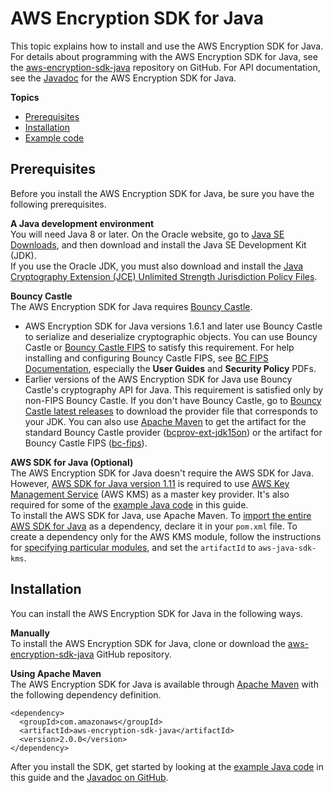 # AWS Encryption SDK for Java<a name="java"></a>

This topic explains how to install and use the AWS Encryption SDK for Java\. For details about programming with the AWS Encryption SDK for Java, see the [aws\-encryption\-sdk\-java](https://github.com/aws/aws-encryption-sdk-java/) repository on GitHub\. For API documentation, see the [Javadoc](https://aws.github.io/aws-encryption-sdk-java/) for the AWS Encryption SDK for Java\.

**Topics**
+ [Prerequisites](#java-prerequisites)
+ [Installation](#java-installation)
+ [Example code](java-example-code.md)

## Prerequisites<a name="java-prerequisites"></a>

Before you install the AWS Encryption SDK for Java, be sure you have the following prerequisites\.

**A Java development environment**  
You will need Java 8 or later\. On the Oracle website, go to [Java SE Downloads](https://www.oracle.com/technetwork/java/javase/downloads/index.html), and then download and install the Java SE Development Kit \(JDK\)\.  
If you use the Oracle JDK, you must also download and install the [Java Cryptography Extension \(JCE\) Unlimited Strength Jurisdiction Policy Files](http://www.oracle.com/technetwork/java/javase/downloads/jce8-download-2133166.html)\.

**Bouncy Castle**  
The AWS Encryption SDK for Java requires [Bouncy Castle](https://www.bouncycastle.org/java.html)\.   
+ AWS Encryption SDK for Java versions 1\.6\.1 and later use Bouncy Castle to serialize and deserialize cryptographic objects\. You can use Bouncy Castle or [Bouncy Castle FIPS](https://www.bouncycastle.org/fips_faq.html) to satisfy this requirement\. For help installing and configuring Bouncy Castle FIPS, see [BC FIPS Documentation](https://www.bouncycastle.org/documentation.html), especially the **User Guides** and **Security Policy** PDFs\.
+ Earlier versions of the AWS Encryption SDK for Java use Bouncy Castle's cryptography API for Java\. This requirement is satisfied only by non\-FIPS Bouncy Castle\.
If you don't have Bouncy Castle, go to [Bouncy Castle latest releases](https://bouncycastle.org/latest_releases.html) to download the provider file that corresponds to your JDK\. You can also use [Apache Maven](https://maven.apache.org/) to get the artifact for the standard Bouncy Castle provider \([bcprov\-ext\-jdk15on](https://mvnrepository.com/artifact/org.bouncycastle/bcprov-ext-jdk15on)\) or the artifact for Bouncy Castle FIPS \([bc\-fips](https://mvnrepository.com/artifact/org.bouncycastle/bc-fips)\)\.

**AWS SDK for Java \(Optional\)**  
The AWS Encryption SDK for Java doesn't require the AWS SDK for Java\. However, [AWS SDK for Java version 1\.11](https://docs.aws.amazon.com/sdk-for-java/v1/developer-guide/welcome.html) is required to use [AWS Key Management Service](https://aws.amazon.com/kms/) \(AWS KMS\) as a master key provider\. It's also required for some of the [example Java code](java-example-code.md) in this guide\.  
To install the AWS SDK for Java, use Apache Maven\. To [import the entire AWS SDK for Java](https://docs.aws.amazon.com/sdk-for-java/v1/developer-guide/setup-project-maven.html#configuring-maven-entire-sdk) as a dependency, declare it in your `pom.xml` file\. To create a dependency only for the AWS KMS module, follow the instructions for [specifying particular modules](https://docs.aws.amazon.com/sdk-for-java/v1/developer-guide/setup-project-maven.html#configuring-maven-individual-components), and set the `artifactId` to `aws-java-sdk-kms`\.

## Installation<a name="java-installation"></a>

You can install the AWS Encryption SDK for Java in the following ways\.

**Manually**  
To install the AWS Encryption SDK for Java, clone or download the [aws\-encryption\-sdk\-java](https://github.com/aws/aws-encryption-sdk-java/) GitHub repository\.

**Using Apache Maven**  
The AWS Encryption SDK for Java is available through [Apache Maven](https://maven.apache.org/) with the following dependency definition\.  

```
<dependency>
  <groupId>com.amazonaws</groupId>
  <artifactId>aws-encryption-sdk-java</artifactId>
  <version>2.0.0</version>
</dependency>
```

After you install the SDK, get started by looking at the [example Java code](java-example-code.md) in this guide and the [Javadoc on GitHub](https://aws.github.io/aws-encryption-sdk-java/)\.